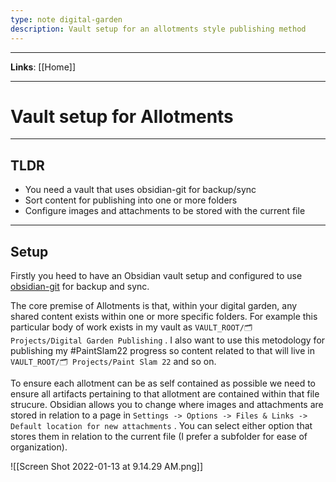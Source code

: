 ```yaml
---
type: note digital-garden
description: Vault setup for an allotments style publishing method
---
```


---

**Links**: [[Home]]

---

# Vault setup for Allotments
---
## TLDR
- You need a vault that uses obsidian-git for backup/sync
- Sort content for publishing into one or more folders
- Configure images and attachments to be stored with the current file
---

## Setup
Firstly you heed to have an Obsidian vault setup and configured to use [obsidian-git](https://github.com/denolehov/obsidian-git) for backup and sync.

The core premise of Allotments is that, within your digital garden, any shared content exists within one or more specific folders. For example this particular body of work exists in my vault as ```VAULT_ROOT/🗂 Projects/Digital Garden Publishing``` . I also want to use this metodology for publishing my #PaintSlam22 progress so content related to that will live in ```VAULT_ROOT/🗂 Projects/Paint Slam 22``` and so on.

To ensure each allotment can be as self contained as possible we need to ensure all artifacts pertaining to that allotment are contained within that file strucure. Obsidian allows you to change where images and attachments are stored in relation to a page in ```Settings -> Options -> Files & Links -> Default location for new attachments``` . You can select either option that stores them in relation to the current file (I prefer a subfolder for ease of organization).

![[Screen Shot 2022-01-13 at 9.14.29 AM.png]]

